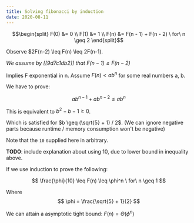```yaml
---
title: Solving fibonacci by induction
date: 2020-08-11
---
```


$$\begin{split}
F(0) &= 0 \\
F(1) &= 1 \\
F(n) &= F(n - 1) + F(n - 2) \ for\ n \geq 2 
\end{split}$$

Observe $2F(n-2) \leq F(n) \leq 2F(n-1).

*We assume by [[9d7c1db2]] that $F(n - 1) \geq F(n - 2)$*

Implies F exponential in n. Assume $F(n) < ab^n$ for some real numbers a, b.

We have to prove:

$$
ab^{n - 1} + ab^{n - 2} \leq ab^n
$$

This is equivalent to $b^2 - b - 1 \geq 0$.

Which is satisfied for $b \geq (\sqrt{5} + 1) / 2$. (We can ignore negative parts because runtime / memory consumption won't be negative)

Note that the `10` supplied here in arbitrary.

**TODO**: include explanation about using 10, due to lower bound in inequality above.

If we use induction to prove the following:

$$
\frac{\phi}{10} \leq F(n) \leq \phi^n \ for\ n \geq 1
$$

Where
$$
\phi = \frac{\sqrt{5} + 1}{2}
$$


We can attain a asymptotic tight bound: $F(n) = \Theta(\phi^n)$
